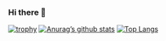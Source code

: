 ### Hi there 👋


<!--
**mohammadsrafiee/mohammadsrafiee** is a ✨ _special_ ✨ repository because its `README.md` (this file) appears on your GitHub profile.

Here are some ideas to get you started:

- 🔭 I’m currently working on ...
- 🌱 I’m currently learning ...
- 👯 I’m looking to collaborate on ...
- 🤔 I’m looking for help with ...
- 💬 Ask me about ...
- 📫 How to reach me: ...
- 😄 Pronouns: ...
- ⚡ Fun fact: ...
-->

[![trophy](https://github-profile-trophy.vercel.app/?username=mohammadsrafiee&row=3&column=3&margin-w=15&margin-h=15)](https://github.com/mohammadsrafiee/github-profile-trophy)
[![Anurag’s github stats](https://github-readme-stats.vercel.app/api?username=mohammadsrafiee)](https://github.com/mohammadsrafiee)
[![Top Langs](https://github-readme-stats.vercel.app/api/top-langs/?username=mohammadsrafiee&layout=compact)](https://github.com/mohammadsrafiee)
